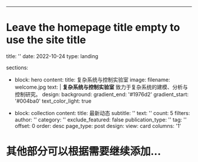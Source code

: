 ---
# Leave the homepage title empty to use the site title
title: ''
date: 2022-10-24
type: landing

sections:
  - block: hero
    content:
      title: 复杂系统与控制实验室
      image:
        filename: welcome.jpg
      text: |
        **复杂系统与控制实验室** 致力于复杂系统的建模、分析与控制研究。
    design:
      background:
        gradient_end: '#1976d2'
        gradient_start: '#004ba0'
        text_color_light: true
  
  - block: collection
    content:
      title: 最新动态
      subtitle: ''
      text: ''
      count: 5
      filters:
        author: ''
        category: ''
        exclude_featured: false
        publication_type: ''
        tag: ''
      offset: 0
      order: desc
      page_type: post
    design:
      view: card
      columns: '1'

  # 其他部分可以根据需要继续添加... 